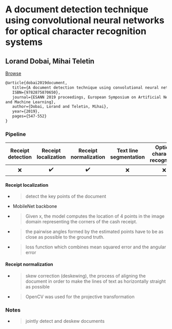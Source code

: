 # A document detection technique using convolutional neural networks for optical character recognition systems

## Lorand Dobai, Mihai Teletin

[Browse](https://www.elen.ucl.ac.be/Proceedings/esann/esannpdf/es2019-17.pdf)

```latex
@article{dobai2019document,
   title={A document detection technique using convolutional neural networks for optical character recognition systems},
   ISBN={9782875870650},
   journal={ESANN 2019 proceedings, European Symposium on Artificial Neural Networks, Computational Intelligence
and Machine Learning},
   author={Dobai, Lorand and Teletin, Mihai},
   year={2019},
   pages={547-552}
}
```

### Pipeline

| Receipt detection | Receipt localization | Receipt normalization | Text line segmentation | Optical character recognition | Semantic analysis |
|:-----------------:|:--------------------:|:---------------------:|:----------------------:|:-----------------------------:|:-----------------:|
| ❌                 | ✔️                   | ✔️                    | ❌                      | ❌                             | ❌                 |

#### Receipt localization

* > detect the key points of the document
* MobileNet backbone
* > Given x, the model computes the location of 4 points in the image domain representing the corners of the cash receipt.
* > the pairwise angles formed by the estimated points have to be as close as possible to the ground truth.
* > loss function which combines mean squared error and the angular error

#### Receipt normalization

* > skew correction (deskewing), the process of aligning the document in order to make the lines of text as horizontally straight as possible
* > OpenCV was used for the projective transformation

### Notes

* > jointly detect and deskew documents
